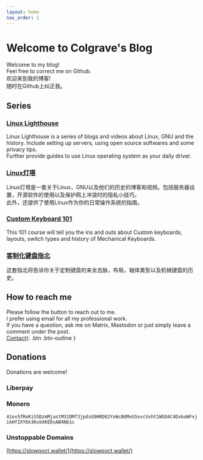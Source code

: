 ```yaml
---
layout: home
nav_order: 1
---
```

# Welcome to Colgrave's Blog
Welcome to my blog!  
Feel free to correct me on Github.  
欢迎来到我的博客!  
随时在Github上纠正我。 

## Series
### [**Linux Lighthouse**](/Linux%20Lighthouse/)
Linux Lighthouse is a series of blogs and videos about Linux, GNU and the history. Include setting up servers, using open source softwares and some privacy tips.  
Further provide guides to use Linux operating system as your daily driver. 
### [Linux灯塔](/Linux%E7%81%AF%E5%A1%94/)
Linux灯塔是一套关于Linux，GNU以及他们的历史的博客和视频。包括服务器设置，开源软件的使用以及保护网上冲浪时的隐私小技巧。  
此外，还提供了使用Linux作为你的日常操作系统的指南。
&nbsp;  
  

### [**Custom Keyboard 101**](/Custom%20Keyboard%20101/)
This 101 course will tell you the ins and outs about Custom keyboards, layouts, switch types and history of Mechanical Keyboards. 
### [客制化键盘指北](/Custom%20Keyboard%20101/)
这套指北将告诉你关于定制键盘的来龙去脉，布局，轴体类型以及机械键盘的历史。 

## How to reach me
Please follow the button to reach out to me.  
I prefer using email for all my professional work.  
If you have a question, ask me on Matrix, Mastodon or just simply leave a comment under the post.  
[Contact](https://hanqixu.com/contact/){: .btn .btn-outline }

## Donations
Donations are welcome!
### Liberpay
<script src="https://liberapay.com/Colgrave/widgets/button.js"></script>  

### Monero
`41ev5fReKiS5DzmMjastM31DMf3jpdsG9HRD62YxWcBdMxG5xvcVxht1WSD4C4DxkoWFxjikHfZXY6k3KukXKEDsAB4Nb1c`

### Unstoppable Domains
[https://slowpoct.wallet/](https://slowpoct.wallet/)

